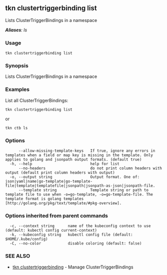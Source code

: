 ## tkn clustertriggerbinding list

Lists ClusterTriggerBindings in a namespace

***Aliases**: ls*

### Usage

```
tkn clustertriggerbinding list
```

### Synopsis

Lists ClusterTriggerBindings in a namespace

### Examples

List all ClusterTriggerBindings:

	tkn clustertriggerbinding list

or

	tkn ctb ls


### Options

```
      --allow-missing-template-keys   If true, ignore any errors in templates when a field or map key is missing in the template. Only applies to golang and jsonpath output formats. (default true)
  -h, --help                          help for list
      --no-headers                    do not print column headers with output (default print column headers with output)
  -o, --output string                 Output format. One of: json|yaml|name|go-template|go-template-file|template|templatefile|jsonpath|jsonpath-as-json|jsonpath-file.
      --template string               Template string or path to template file to use when -o=go-template, -o=go-template-file. The template format is golang templates [http://golang.org/pkg/text/template/#pkg-overview].
```

### Options inherited from parent commands

```
  -c, --context string      name of the kubeconfig context to use (default: kubectl config current-context)
  -k, --kubeconfig string   kubectl config file (default: $HOME/.kube/config)
  -C, --no-color            disable coloring (default: false)
```

### SEE ALSO

* [tkn clustertriggerbinding](tkn_clustertriggerbinding.md)	 - Manage ClusterTriggerBindings

